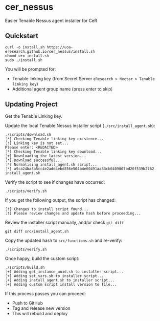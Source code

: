 # cer_nessus

Easier Tenable Nessus agent installer for CeR

## Quickstart

```
curl -o install.sh https://uoa-eresearch.github.io/cer_nessus/install.sh
chmod u+x install.sh
sudo ./install.sh
```

You will be prompted for:

- Tenable linking key (from Secret Server `eResearch > Nectar > Tenable linking key`)
- Additional agent group name (press enter to skip)

## Updating Project

Get the Tenable Linking key.

Update the local Tenable Nessus installer script (`./src/install_agent.sh`):

```
./scripts/download.sh 
[*] Checking Tenable linking key existence...
[!] Linking key is not set...
Please enter: <REDACTED>
[*] Checking Tenable linking key download...
[+] Downloading the latest version...
[*] Download successful...
[*] Normalising install_agent.sh script...
[*] a9ca24ba3a5cc4e2add4ebd856e504b4e60491aa83cb0409007bd20f539b2762  install_agent.sh
```

Verify the script to see if changes have occurred:

```
./scripts/verify.sh
```

If you get the following output, the script has changed:

```
[!] Changes to install script found...
[!] Please review changes and update hash before proceeding...
```

Review the installer script manually, and/or check `git diff`

```
git diff src/install_agent.sh
```

Copy the updated hash to `src/functions.sh` and re-verify:

```
./scripts/verify.sh
```

Once happy, build the custom script:

```
./scripts/build.sh 
[+] Adding get_instance_uuid.sh to installer script...
[+] Adding set_vars.sh to installer script...
[+] Adding install_agent.sh to installer script...
[+] Adding custom script install version to file...
```

If this process passes you can proceed:

- Push to GitHub
- Tag and release new version
- This will rebuild and deploy
